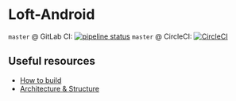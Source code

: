 # Loft-Android

`master` @ GitLab CI: [![pipeline status](https://gitlab.com/louis993546/Loft-Android/badges/master/pipeline.svg)](https://gitlab.com/louis993546/Loft-Android/commits/master)
`master` @ CircleCI: [![CircleCI](https://circleci.com/gh/louistsaitszho/Loft-Android/tree/master.svg?style=svg)](https://circleci.com/gh/louistsaitszho/Loft-Android/tree/master)

## Useful resources

- [How to build](https://github.com/louistsaitszho/Loft-Android/blob/master/Build.md)
- [Architecture & Structure]()